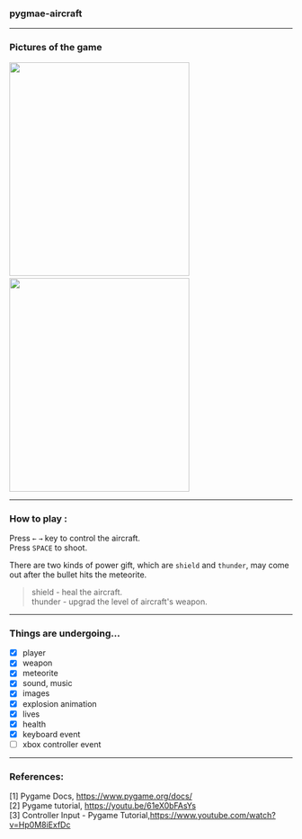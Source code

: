 ### pygmae-aircraft
-----
### Pictures of the game
<p>
<img src="https://user-images.githubusercontent.com/40158342/187414301-1e759bb9-1ee6-4a2b-9717-692e40deb539.png" width="320" height="380"/>
　　
<img src="https://user-images.githubusercontent.com/40158342/187414305-268976c1-2404-4969-90a3-4509b27c80bf.png" width="320" height="380"/>
</p>

-----
### How to play :
Press `←` `→` key to control the aircraft. <br>
Press `SPACE` to shoot.<br>

There are two kinds of power gift, which are `shield` and `thunder`, may come out after the bullet hits the meteorite.<br>
> shield - heal the aircraft.<br/>
> thunder - upgrad the level of aircraft's weapon.<br/>

-----
### Things are undergoing...
- [x] player
- [x] weapon
- [x] meteorite
- [x] sound, music
- [x] images
- [x] explosion animation
- [x] lives
- [x] health
- [x] keyboard event
- [ ] xbox controller event

-----
### References:
[1] Pygame Docs, https://www.pygame.org/docs/<br>
[2] Pygame tutorial, https://youtu.be/61eX0bFAsYs<br>
[3] Controller Input - Pygame Tutorial,https://www.youtube.com/watch?v=Hp0M8iExfDc
